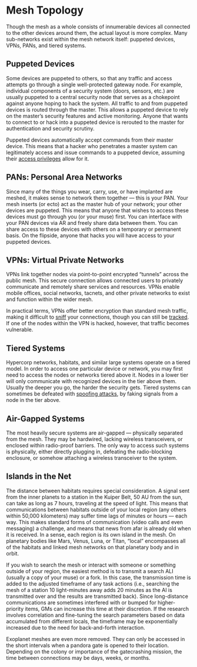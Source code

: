 # Mesh Topology

Though the mesh as a whole consists of innumerable devices all connected to the other devices around them, the actual layout is more complex. Many sub-networks exist within the mesh network itself: puppeted devices, VPNs, PANs, and tiered systems.

## Puppeted Devices

Some devices are puppeted to others, so that any traffic and access attempts go through a single well-protected gateway node. For example, individual components of a security system (doors, sensors, etc.) are usually puppeted to a central security node that serves as a chokepoint against anyone hoping to hack the system. All traffic to and from puppeted devices is routed through the master. This allows a puppeted device to rely on the master’s security features and active monitoring. Anyone that wants to connect to or hack into a puppeted device is rerouted to the master for authentication and security scrutiny.

Puppeted devices automatically accept commands from their master device. This means that a hacker who penetrates a master system can legitimately access and issue commands to a puppeted device, assuming their [access privileges](../13/05-authentication-and-encryption.md#accounts--access-privileges) allow for it.

## PANs: Personal Area Networks

Since many of the things you wear, carry, use, or have implanted are meshed, it makes sense to network them together — this is your PAN. Your mesh inserts (or ecto) act as the master hub of your network; your other devices are puppeted. This means that anyone that wishes to access these devices must go through you (or your muse) first. You can interface with your PAN devices via AR and freely share data between them. You can share access to these devices with others on a temporary or permanent basis. On the flipside, anyone that hacks you will have access to your puppeted devices.

## VPNs: Virtual Private Networks

VPNs link together nodes via point-to-point encrypted “tunnels” across the public mesh. This secure connection allows connected users to privately communicate and remotely share services and resources. VPNs enable mobile offices, social networks, tacnets, and other private networks to exist and function within the wider mesh.

In practical terms, VPNs offer better encryption than standard mesh traffic, making it difficult to [sniff](../13/04-devices-apps-and-links.md#sniffing) your connections, though you can still be [tracked](../13/10-tracking.md). If one of the nodes within the VPN is hacked, however, that traffic becomes vulnerable.

## Tiered Systems

Hypercorp networks, habitats, and similar large systems operate on a tiered model. In order to access one particular device or network, you may first need to access the nodes or networks tiered above it. Nodes in a lower tier will only communicate with recognized devices in the tier above them. Usually the deeper you go, the harder the security gets. Tiered systems can sometimes be defeated with [spoofing attacks](../13/05-authentication-and-encryption.md#spoofing), by faking signals from a node in the tier above.

## Air-Gapped Systems

The most heavily secure systems are air-gapped — physically separated from the mesh. They may be hardwired, lacking wireless transceivers, or enclosed within radio-proof barriers. The only way to access such systems is physically, either directly plugging in, defeating the radio-blocking enclosure, or somehow attaching a wireless transceiver to the system.

## Islands in the Net

The distance between habitats requires special consideration. A signal sent from the inner planets to a station in the Kuiper Belt, 50&nbsp;AU from the sun, can take as long as 7 hours, traveling at the speed of light. This means that communications between habitats outside of your local region (any others within 50,000 kilometers) may suffer time lags of minutes or hours — each way. This makes standard forms of communication (video calls and even messaging) a challenge, and means that news from afar is already old when it is received. In a sense, each region is its own island in the mesh. On planetary bodies like Mars, Venus, Luna, or Titan, “local” encompasses all of the habitats and linked mesh networks on that planetary body and in orbit.

If you wish to search the mesh or interact with someone or something outside of your region, the easiest method is to transmit a search ALI (usually a copy of your muse) or a fork. In this case, the transmission time is added to the adjusted timeframe of any task actions (i.e., searching the mesh of a station 10 light-minutes away adds 20 minutes as the AI is transmitted over and the results are transmitted back). Since long-distance communications are sometimes interfered with or bumped for higher-priority items, GMs can increase this time at their discretion. If the research involves correlation and fine-tuning the search parameters based on data accumulated from different locals, the timeframe may be exponentially increased due to the need for back-and-forth interaction.

Exoplanet meshes are even more removed. They can only be accessed in the short intervals when a pandora gate is opened to their location. Depending on the colony or importance of the gatecrashing mission, the time between connections may be days, weeks, or months.
